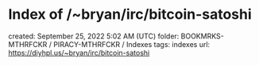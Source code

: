 # Index of /~bryan/irc/bitcoin-satoshi

created: September 25, 2022 5:02 AM (UTC)
folder: BOOKMRKS-MTHRFCKR / PIRACY-MTHRFCKR / Indexes
tags: indexes
url: https://diyhpl.us/~bryan/irc/bitcoin-satoshi
